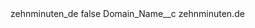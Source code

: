 <?xml version="1.0" encoding="UTF-8"?>
<CustomMetadata xmlns="http://soap.sforce.com/2006/04/metadata" xmlns:xsi="http://www.w3.org/2001/XMLSchema-instance" xmlns:xsd="http://www.w3.org/2001/XMLSchema">
    <label>zehnminuten_de</label>
    <protected>false</protected>
    <values>
        <field>Domain_Name__c</field>
        <value xsi:type="xsd:string">zehnminuten.de</value>
    </values>
</CustomMetadata>
